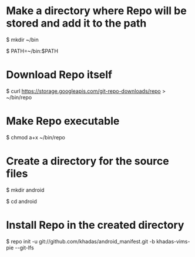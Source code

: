 # Make a directory where Repo will be stored and add it to the path

$ mkdir ~/bin

$ PATH=~/bin:$PATH

# Download Repo itself
$ curl https://storage.googleapis.com/git-repo-downloads/repo > ~/bin/repo

# Make Repo executable
$ chmod a+x ~/bin/repo

# Create a directory for the source files
$ mkdir android

$ cd android

# Install Repo in the created directory
$ repo init -u git://github.com/khadas/android_manifest.git -b  khadas-vims-pie --git-lfs
